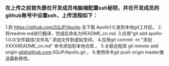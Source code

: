 
### 在上传之前首先要在开发成员电脑端配置ssh秘钥，并在开发成员的github账号中设置ssh，上传流程如下：
1.到 https://github.com/SQJP/Apollo 去下载 Apollo1.0,放到本地git工作区。
2.将readme.md进行翻译，完成后命名为README_cn.md.
3.应用“git add apollo-1.0.0/文件路径/文件名” 添加文件到虚拟空间。
4.应用git commit -m "添加XXXXREADME_cn.md" 命令添加到本地仓库 。
5.关联远程库 git remote add origin git@github.com:SQJP/Apollo.git 。
6.使用命令git push origin master推送最新修改。  

